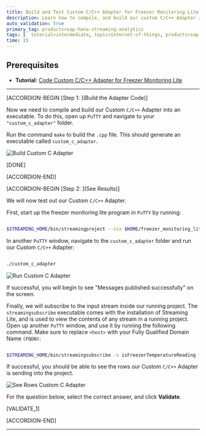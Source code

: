 ```yaml
---
title: Build and Test Custom C/C++ Adapter for Freezer Monitoring Lite
description: Learn how to compile, and build our custom C/C++ Adapter into an executable using the given Makefile. Then, test your Custom Adapter by using streamingsubscribe executable that comes with the installation of Streaming Lite.
auto_validation: true
primary_tag: products>sap-hana-streaming-analytics
tags: [  tutorial>intermediate, topic>internet-of-things, products>sap-hana-streaming-analytics, products>sap-hana\,-express-edition ]
time: 15
---
```


## Prerequisites  
 - **Tutorial:** [Code Custom C/C++ Adapter for Freezer Monitoring Lite](https://www.sap.com/developer/tutorials/hsa-lite-custom-c-adapter-part2.html)

---

[ACCORDION-BEGIN [Step 1: ](Build the Adapter Code)]

Now we need to compile and build our Custom `C/C++` Adapter into an executable. To do this, open up `PuTTY` and navigate to your `"custom_c_adapter"` folder.

Run the command `make` to build the `.cpp` file. This should generate an executable called `custom_c_adapter`.

![Build Custom C Adapter](buildCustomCAdapter.png)

[DONE]

[ACCORDION-END]

[ACCORDION-BEGIN [Step 2: ](See Results)]

We will now test out our Custom `C/C++` Adapter.

First, start up the freezer monitoring lite program in `PuTTY` by running:

```Bash

$STREAMING_HOME/bin/streamingproject --ccx $HOME/freezer_monitoring_lite.ccx --command-port 9230
```

In another `PuTTY` window, navigate to the `custom_c_adapter` folder and run our Custom `C/C++` Adapter:

```Bash

./custom_c_adapter
```

![Run Custom C Adapter](runCustomCAdapter.png)

If successful, you will begin to see "Messages published successfully" on the screen.

Finally, we will subscribe to the input stream inside our running project. The `streamingsubscribe` executable comes with the installation of Streaming Lite, and is used to view the contents of any stream in a running project. Open up another `PuTTY` window, and use it by running the following command. Make sure to replace `<host>` with your Fully Qualified Domain Name `(FQDN)`:

```Bash

$STREAMING_HOME/bin/streamingsubscribe -s isFreezerTemperatureReading -p <host>:9230/freezer_monitoring_lite
```

If successful, you should be able to see the rows our Custom `C/C++` Adapter is sending into the project.

![See Rows Custom C Adapter](seeRowsCustomCAdapter.png)

For the question below, select the correct answer, and click **Validate**.

[VALIDATE_1]

[ACCORDION-END]

---
